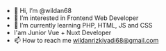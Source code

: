 - 👋 Hi, I’m @wildan68
- 👀 I’m interested in Frontend Web Developer
- 🌱 I’m currently learning PHP, HTML, JS and CSS
- I'am Junior Vue + Nuxt Developer
- 📫 How to reach me wildanrizkiyadi68@gmail.com

<!---
wildan68/wildan68 is a ✨ special ✨ repository because its `README.md` (this file) appears on your GitHub profile.
You can click the Preview link to take a look at your changes.
--->
